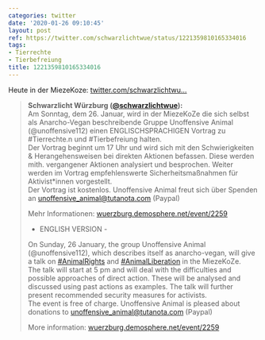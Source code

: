 ```yaml
---
categories: twitter
date: '2020-01-26 09:10:45'
layout: post
ref: https://twitter.com/schwarzlichtwue/status/1221359810165334016
tags:
- Tierrechte
- Tierbefreiung
title: 1221359810165334016
---
```

Heute in der MiezeKoze: [twitter.com/schwarzlichtwu…](https://twitter.com/schwarzlichtwue/status/1220275755868925952) 
> <b>Schwarzlicht Würzburg ([@schwarzlichtwue](https://twitter.com/schwarzlichtwue)):</b>  
>Am Sonntag, dem 26. Januar, wird in der MiezeKoZe die sich selbst als Anarcho-Vegan beschreibende Gruppe Unoffensive Animal (@unoffensive112) einen ENGLISCHSPRACHIGEN Vortrag zu #Tierrechte.n und #Tierbefreiung halten.    
>Der Vortrag beginnt um 17 Uhr und wird sich mit den Schwierigkeiten &amp; Herangehensweisen bei direkten Aktionen befassen. Diese werden mith. vergangener Aktionen analysiert und besprochen. Weiter werden im Vortrag empfehlenswerte Sicherheitsmaßnahmen für Aktivist\*innen vorgestellt.   
>Der Vortrag ist kostenlos. Unoffensive Animal freut sich über Spenden an unoffensive_animal@tutanota.com (Paypal)  
>  
>  
>  
>Mehr Informationen: [wuerzburg.demosphere.net/event/2259](https://wuerzburg.demosphere.net/event/2259)   
>- ENGLISH VERSION -  
>  
>  
>  
>On Sunday, 26 January, the group Unoffensive Animal (@unoffensive112), which describes itself as anarcho-vegan, will give a talk on [#AnimalRights](/t/animalrights) and [#AnimalLiberation](/t/animalliberation) in the MiezeKoZe.   
>The talk will start at 5 pm and will deal with the difficulties and possible approaches of direct action. These will be analysed and discussed using past actions as examples. The talk will further present recommended security measures for activists.   
>The event is free of charge. Unoffensive Animal is pleased about donations to unoffensive_animal@tutanota.com (Paypal)  
>  
>  
>  
>More information: [wuerzburg.demosphere.net/event/2259](https://wuerzburg.demosphere.net/event/2259)   

